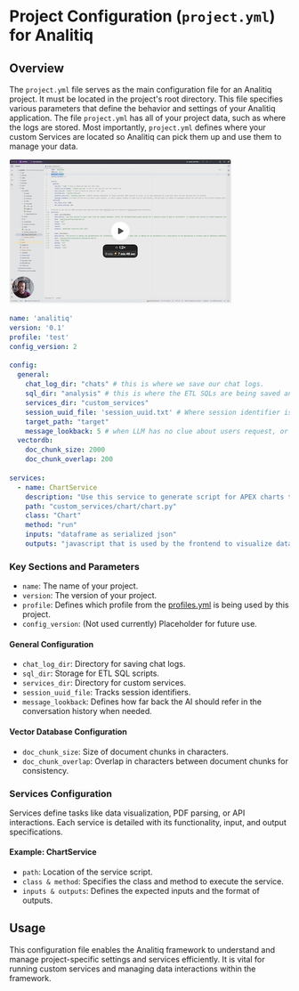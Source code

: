 # Project Configuration (`project.yml`) for Analitiq

## Overview

The `project.yml` file serves as the main configuration file for an Analitiq project. It must be located in the project's root directory. This file specifies various parameters that define the behavior and settings of your Analitiq application.
The file `project.yml` has all of your project data, such as where the logs are stored. 
Most importantly, `project.yml` defines where your custom Services are located so Analitiq can pick them up and use them to manage your data.

[![Video about project config](../../assets/images/project_yml.png)](https://www.loom.com/share/a0b6f3b2bcd148408786e0e44b430558?sid=1d8d51f1-28c3-4944-a00c-d42d6b15a64e)


```yaml
name: 'analitiq'
version: '0.1'
profile: 'test'
config_version: 2

config:
  general:
    chat_log_dir: "chats" # this is where we save our chat logs.
    sql_dir: "analysis" # this is where the ETL SQLs are being saved and managed
    services_dir: "custom_services"
    session_uuid_file: 'session_uuid.txt' # Where session identifier is being recorded. When session is reset, it is like beginning of a new chat topic and new log file will be created.
    target_path: "target"
    message_lookback: 5 # when LLM has no clue about users request, or users request relates to some item in chat history, how far back (in number of messages) should the LLM look in the current session chat log
  vectordb:
    doc_chunk_size: 2000
    doc_chunk_overlap: 200

services:
  - name: ChartService
    description: "Use this service to generate script for APEX charts to visualize data"
    path: "custom_services/chart/chart.py"
    class: "Chart"
    method: "run"
    inputs: "dataframe as serialized json"
    outputs: "javascript that is used by the frontend to visualize data"
```

### Key Sections and Parameters

- `name`: The name of your project.
- `version`: The version of your project.
- `profile`: Defines which profile from the [profiles.yml](/getting_started/profiles) is being used by this project.
- `config_version`: (Not used currently) Placeholder for future use.

#### General Configuration

- `chat_log_dir`: Directory for saving chat logs.
- `sql_dir`: Storage for ETL SQL scripts.
- `services_dir`: Directory for custom services.
- `session_uuid_file`: Tracks session identifiers.
- `message_lookback`: Defines how far back the AI should refer in the conversation history when needed.

#### Vector Database Configuration

- `doc_chunk_size`: Size of document chunks in characters.
- `doc_chunk_overlap`: Overlap in characters between document chunks for consistency.

### Services Configuration

Services define tasks like data visualization, PDF parsing, or API interactions. Each service is detailed with its functionality, input, and output specifications.

#### Example: ChartService

- `path`: Location of the service script.
- `class & method`: Specifies the class and method to execute the service.
- `inputs & outputs`: Defines the expected inputs and the format of outputs.

## Usage

This configuration file enables the Analitiq framework to understand and manage project-specific settings and services efficiently. It is vital for running custom services and managing data interactions within the framework.

